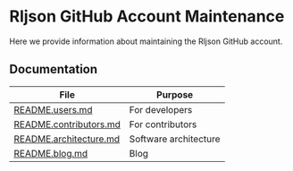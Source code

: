 # Rljson GitHub Account Maintenance

Here we provide information about maintaining the Rljson GitHub account.

## Documentation

| File                                             | Purpose               |
| ------------------------------------------------ | --------------------- |
| [README.users.md](README.devs.md)                | For developers        |
| [README.contributors.md](README.contributors.md) | For contributors      |
| [README.architecture.md](README.architecture.md) | Software architecture |
| [README.blog.md](README.blog.md)                 | Blog                  |
